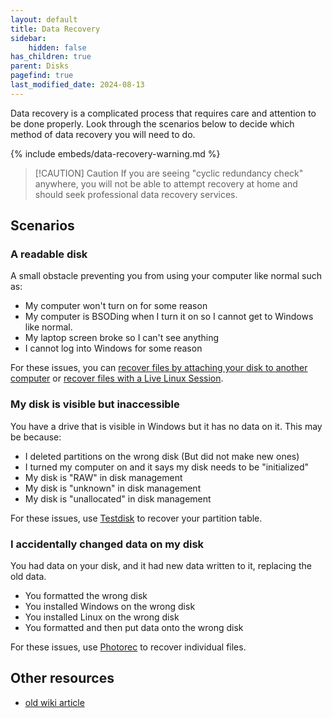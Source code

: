 ```yaml
---
layout: default
title: Data Recovery
sidebar:
    hidden: false
has_children: true
parent: Disks
pagefind: true
last_modified_date: 2024-08-13
---
```



Data recovery is a complicated process that requires care and attention to be done properly. Look through the scenarios below to decide which method of data recovery you will need to do.

{% include embeds/data-recovery-warning.md %}

> [!CAUTION] Caution
> If you are seeing "cyclic redundancy check" anywhere, you will not be able to attempt recovery at home and should seek professional data recovery services.

## Scenarios
### A readable disk
A small obstacle preventing you from using your computer like normal such as:
- My computer won't turn on for some reason
- My computer is BSODing when I turn it on so I cannot get to Windows like normal.
- My laptop screen broke so I can't see anything
- I cannot log into Windows for some reason

For these issues, you can [recover files by attaching your disk to another computer](/docs/disks/data-recovery/drive-dock) or [recover files with a Live Linux Session](/docs/disks/data-recovery/reading-linux).

### My disk is visible but inaccessible
You have a drive that is visible in Windows but it has no data on it. This may be because:
- I deleted partitions on the wrong disk (But did not make new ones)
- I turned my computer on and it says my disk needs to be "initialized"
- My disk is "RAW" in disk management
- My disk is "unknown" in disk management
- My disk is "unallocated" in disk management

For these issues, use [Testdisk](/docs/disks/data-recovery/testdisk) to recover your partition table.

### I accidentally changed data on my disk
You had data on your disk, and it had new data written to it, replacing the old data.
- You formatted the wrong disk
- You installed Windows on the wrong disk
- You installed Linux on the wrong disk
- You formatted and then put data onto the wrong disk

For these issues, use [Photorec](/docs/disks/data-recovery/photorec) to recover individual files.

## Other resources
- [old wiki article](https://www.reddit.com/r/techsupport/wiki/livelinuxsession#wiki_recover_data_from_your_storage_drives)